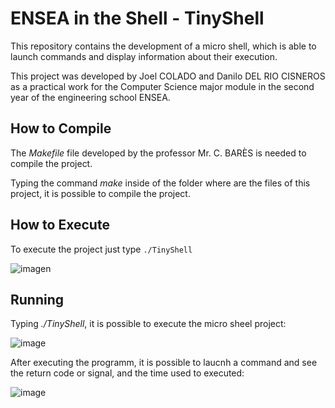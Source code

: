 # ENSEA in the Shell - TinyShell

This repository contains the development of a micro shell, which is able to launch commands and display information about their execution.

This project was developed by Joel COLADO and Danilo DEL RIO CISNEROS as a practical work for the Computer Science major module in the second year of the engineering school ENSEA.

## How to Compile

The *Makefile* file developed by the professor Mr. C. BARÈS is needed to compile the project.

Typing the command *make* inside of the folder where are the files of this project, it is possible to compile the project.

## How to Execute

To execute the project just type `./TinyShell`

![imagen](https://github.com/user-attachments/assets/1f448950-b79f-4f90-b753-2e38ce614192)

## Running

Typing *./TinyShell*, it is possible to execute the micro sheel project:

![image](https://github.com/user-attachments/assets/09bdd14f-1d79-44b5-90d1-f4cce26924bf)

After executing the programm, it is possible to laucnh a command and see the return code or signal, and the time used to executed:

![image](https://github.com/user-attachments/assets/b00726aa-aef6-4d13-9bf6-75926536405e)

